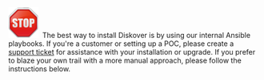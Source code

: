 <img src="images/stop_sign.png" width="60">&nbsp;&nbsp;The best way to install Diskover is by using our internal Ansible playbooks. If you're a customer or setting up a POC, please create a [support ticket](https://support.diskoverdata.com/) for assistance with your installation or upgrade. If you prefer to blaze your own trail with a more manual approach, please follow the instructions below.
